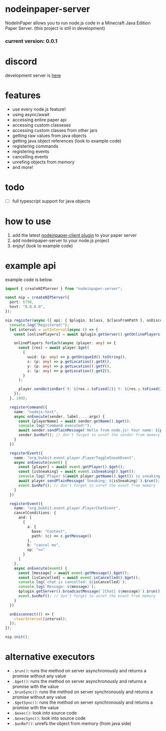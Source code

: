 # nodeinpaper-server
NodeInPaper allows you to run node.js code in a Minecraft Java Edition Paper Server. (this project is still in development)

### current version: 0.0.1

# discord
development server is [here](https://discord.gg/Gk8yruSrak)

# features
- use every node.js feature!
- using async/await
- accessing entire paper api
- accessing custom classeses
- accessing custom classes from other jars
- getting raw values from java objects
- getting java object references (look to example code)
- registering commands
- registering events
- cancelling events
- unrefing objects from memory
- and more!

# todo
- [ ] full typescript support for java objects

# how to use
1. add the latest [nodeinpaper-client plugin](https://github.com/NodeInPaper/nodeinpaper-client/releases) to your paper server
2. add nodeinpaper-server to your node.js project
3. enjoy! (look to example code)

# example api
example code is below.
```ts
import { createNIPServer } from "nodeinpaper-server";

const nip = createNIPServer({
  port: 6798,
  host: "0.0.0.0",
});

nip.register(async ({ api: { $plugin, $class, $classFromPath }, onDisconnect, registerCommand, registerEvent }) => {
  console.log("Registered!");
  let interval = setInterval(async () => {
    const [onlinePlayers] = await $plugin.getServer().getOnlinePlayers().$get();

    onlinePlayers.forEach(async (player: any) => {
      const [res] = await player.$get(
        {
          uuid: (p: any) => p.getUniqueId().toString(),
          x: (p: any) => p.getLocation().getX(),
          y: (p: any) => p.getLocation().getY(),
          z: (p: any) => p.getLocation().getZ(),
        }
      );

      player.sendActionBar(`X: ${res.x.toFixed(2)} Y: ${res.y.toFixed(2)} Z: ${res.z.toFixed(2)}`).$run();
    });
  }, 100);

  registerCommand({
    name: "nodejs-test",
    async onExecute(sender, label, ...args) {
      const [playerName] = await sender.getName().$get();
      console.log("Command executed!");
      await sender.sendPlainMessage(`Hello from node.js! Your name: ${playerName}`).$run();
      sender.$unRef(); // don't forget to unref the sender from memory
    }
  })

  registerEvent({
    name: "org.bukkit.event.player.PlayerToggleSneakEvent",
    async onExecute(event) {
      const [player] = await event.getPlayer().$get();
      const [isSneaking] = await event.isSneaking().$get();
      console.log(`Player ${await player.getName().$get()} is sneaking: ${isSneaking}`);
      await player.sendPlainMessage(`Sneaking: ${isSneaking}`).$run();
      event.$unRef(); // don't forget to unref the event from memory
    }
  })

  registerEvent({
    name: "org.bukkit.event.player.PlayerChatEvent",
    cancelConditions: {
      and: [
        {
          a: {
            base: "Context",
            path: (c) => c.getMessage()
          },
          b: "cancel me",
          op: "=="
        }
      ]
    },
    async onExecute(event) {
      const [message] = await event.getMessage().$get();
      const [isCancelled] = await event.isCancelled().$get();
      console.log(`chat is cancelled: ${isCancelled}`);
      console.log(`Message: ${message}`);
      $plugin.getServer().broadcastMessage(`[Chat] ${message}`).$run();
      event.$unRef(); // don't forget to unref the event from memory
    }
  })

  onDisconnect(() => {
    clearInterval(interval);
  });
});

nip.init();
```

# alternative executors
- `.$run()`: runs the method on server asynchronously and returns a promise without any value
- `.$get()`: runs the method on server asynchronously and returns a promise with the value
- `.$runSync()`: runs the method on server synchronously and returns a promise without any value
- `.$getSync()`: runs the method on server synchronously and returns a promise with the value
- `.$exec()`: look into source code
- `.$execSync()`: look into source code
- `.$unRef()`: unrefs the object from memory (from java side)